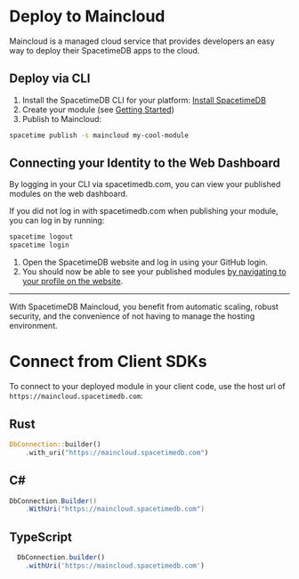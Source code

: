 # Deploy to Maincloud

Maincloud is a managed cloud service that provides developers an easy way to deploy their SpacetimeDB apps to the cloud.

## Deploy via CLI

1. Install the SpacetimeDB CLI for your platform: [Install SpacetimeDB](/install)
1. Create your module (see [Getting Started](/docs/getting-started))
1. Publish to Maincloud:

```bash
spacetime publish -s maincloud my-cool-module
```

## Connecting your Identity to the Web Dashboard

By logging in your CLI via spacetimedb.com, you can view your published modules on the web dashboard.

If you did not log in with spacetimedb.com when publishing your module, you can log in by running:
```bash
spacetime logout
spacetime login
```

1. Open the SpacetimeDB website and log in using your GitHub login.
1. You should now be able to see your published modules [by navigating to your profile on the website](/profile).

---

With SpacetimeDB Maincloud, you benefit from automatic scaling, robust security, and the convenience of not having to manage the hosting environment.

# Connect from Client SDKs
To connect to your deployed module in your client code, use the host url of `https://maincloud.spacetimedb.com`:

## Rust
```rust
DbConnection::builder()
    .with_uri("https://maincloud.spacetimedb.com")
```

## C#
```csharp
DbConnection.Builder()
    .WithUri("https://maincloud.spacetimedb.com")
```

## TypeScript
```ts
  DbConnection.builder()
    .withUri('https://maincloud.spacetimedb.com')
```
